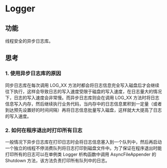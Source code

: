 # Logger

## 功能

线程安全的异步日志库。

## 思考

### 1. 使用异步日志库的原因

同步日志库在每次调用 LOG_XX 方法时都会将日志信息完全写入磁盘后才会继续往下执行，这样会导致日志的写入速度受限于磁盘的写入速度，在日志量大的情况下，日志的写入速度会非常慢。而异步日志库则会在调用 LOG_XX 方法时将日志信息写入内存，然后继续执行业务代码，当内存中的日志信息累积到一定量（或者到达预先设置好的时间间隔）再将日志信息批量写入磁盘，这样就大大提高了日志的写入速度。

### 2. 如何在程序退出时打印所有日志

一般情况下异步日志库在打印日志时会将日志信息塞入到一个队列中，然后再启动一个独立的线程不停消费队列将日志打印到磁盘文件中。为了保证在程序退出时能打印所有的日志可以在单例类 Logger 析构函数中调用 AsyncFileAppender 的 Shutdown 方法，该方法负责打印所有队列中的日志。
